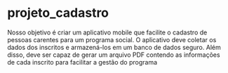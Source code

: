 # projeto_cadastro
Nosso objetivo é criar um aplicativo mobile que facilite o cadastro de pessoas carentes para um programa social. O aplicativo deve coletar os dados dos inscritos e armazená-los em um banco de dados seguro. Além disso, deve ser capaz de gerar um arquivo PDF contendo as informações de cada inscrito para facilitar a gestão do programa
